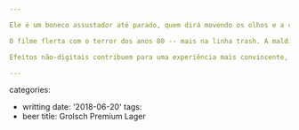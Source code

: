 ```yaml
---

Ele é um boneco assustador até parado, quem dirá movendo os olhos e a cabeça! O diretor do projeto, James Wan, não poderia ser outro senão o criador de Jogos Mortais, que inclui um boneco igualmente aterrorizante.

O filme flerta com o terror dos anos 80 -- mais na linha trash. A maldição de um boneco de ventríloquo mata a esposa de um jovem, o que o faz ser o suspeito número um. Desconfiando do boneco, entregue por mãos misteriosas naquela mesma noite, a história vai se revelando cada vez mais sombria.

Efeitos não-digitais contribuem para uma experiência mais convincente, assim como no remake da Morte do Demônio (Evil Dead). Porém, a necessidade de expor o boneco tantas vezes e os sustos forçados diminuem uma experiência medíocre, mas ainda assim, assustadora.

---
```

categories:
- writting
date: '2018-06-20'
tags:
- beer
title: Grolsch Premium Lager
